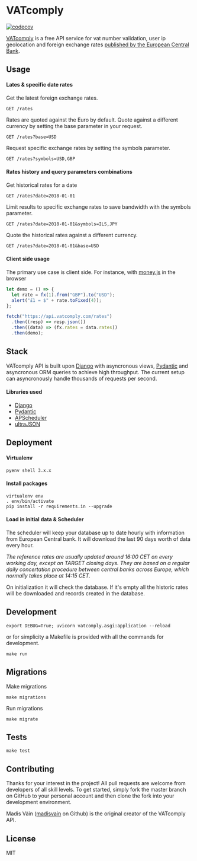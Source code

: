 # VATcomply

[![codecov](https://codecov.io/gh/madisvain/vatcomply/branch/main/graph/badge.svg)](https://codecov.io/gh/madisvain/vatcomply)

[VATcomply](https://www.vatcomply.com) is a free API service for vat number validation, user ip geolocation and foreign exchange rates [published by the European Central Bank](https://www.ecb.europa.eu/stats/policy_and_exchange_rates/euro_reference_exchange_rates/html/index.en.html).

## Usage

#### Lates & specific date rates

Get the latest foreign exchange rates.

```http
GET /rates
```

Rates are quoted against the Euro by default. Quote against a different currency by setting the base parameter in your request.

```http
GET /rates?base=USD
```

Request specific exchange rates by setting the symbols parameter.

```http
GET /rates?symbols=USD,GBP
```

#### Rates history and query parameters combinations

Get historical rates for a date

```http
GET /rates?date=2018-01-01
```

Limit results to specific exchange rates to save bandwidth with the symbols parameter.

```http
GET /rates?date=2018-01-01&symbols=ILS,JPY
```

Quote the historical rates against a different currency.

```http
GET /rates?date=2018-01-01&base=USD
```

#### Client side usage

The primary use case is client side. For instance, with [money.js](https://openexchangerates.github.io/money.js/) in the browser

```js
let demo = () => {
  let rate = fx(1).from("GBP").to("USD");
  alert("£1 = $" + rate.toFixed(4));
};

fetch("https://api.vatcomply.com/rates")
  .then((resp) => resp.json())
  .then((data) => (fx.rates = data.rates))
  .then(demo);
```

## Stack

VATcomply API is built upon [Django](https://www.djangoproject.com/) with asyncronous views, [Pydantic](https://docs.pydantic.dev/latest/) and asyncronous ORM queries to achieve high throughput. The current setup can asyncronously handle thousands of requests per second.

#### Libraries used

- [Django](https://www.djangoproject.com/)
- [Pydantic](https://docs.pydantic.dev/latest/)
- [APScheduler](https://github.com/agronholm/apscheduler)
- [ultraJSON](https://github.com/esnme/ultrajson)

## Deployment

#### Virtualenv

```shell
pyenv shell 3.x.x
```

#### Install packages

```shell
virtualenv env
. env/bin/activate
pip install -r requirements.in --upgrade
```

#### Load in initial data & Scheduler

The scheduler will keep your database up to date hourly with information from European Central bank. It will download the last 90 days worth of data every hour.

_The reference rates are usually updated around 16:00 CET on every working day, except on TARGET closing days. They are based on a regular daily concertation procedure between central banks across Europe, which normally takes place at 14:15 CET._

On initialization it will check the database. If it's empty all the historic rates will be downloaded and records created in the database.

## Development

```shell
export DEBUG=True; uvicorn vatcomply.asgi:application --reload
```

or for simplicity a Makefile is provided with all the commands for development.

```shell
make run
```

## Migrations

Make migrations

```shell
make migrations
```

Run migrations

```shell
make migrate
```

## Tests

```shell
make test
```

## Contributing

Thanks for your interest in the project! All pull requests are welcome from developers of all skill levels. To get started, simply fork the master branch on GitHub to your personal account and then clone the fork into your development environment.

Madis Väin ([madisvain](https://github.com/madisvain) on Github) is the original creator of the VATcomply API.

## License

MIT
